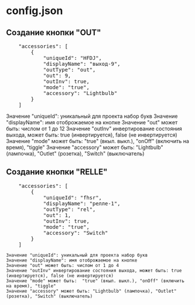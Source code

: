 # config.json

## Cоздание кнопки "OUT"
<pre>
    "accessories": [
        {
            "uniqueId": "HFDJ",
            "displayName": "выход-9",
            "outType": "out",
            "out": 9,
            "outInv": true,
            "mode": "true",
            "accessory": "Lightbulb"
        }
    ]
</pre>


Значение "uniqueId": уникальный для проекта набор букв
Значение "displayName": имя отоброжаемое на кнопке
Значение "out" может быть: числом от 1 до 12
Значение "outInv" инвертирование состояния выхода, может быть: true (инвертируется), false (не инвертируется)
Значение "mode" может быть: "true" (вкыл. выкл.), "onOff" (включить на время), "tiggle"
Значение "accessory" может быть: "Lightbulb" (лампочка), "Outlet" (розетка), "Switch" (выключатель)

## Cоздание кнопки "RELLE"
<pre>
    "accessories": [
        {
            "uniqueId": "fhsr",
            "displayName": "релле-1",
            "outType": "rel",
            "out": 1,
            "outInv": true,
            "mode": "true",
            "accessory": "Switch"
        }
    ]
</pre>

    Значение "uniqueId": уникальный для проекта набор букв
    Значение "displayName": имя отоброжаемое на кнопке
    Значение "out" может быть: числом от 1 до 4
    Значение "outInv" инвертирование состояния выхода, может быть: true (инвертируется), false (не инвертируется)
    Значение "mode" может быть:  "true" (вкыл. выкл.), "onOff" (включить на время), "tiggle"
    Значение "accessory" может быть: "Lightbulb" (лампочка), "Outlet" (розетка), "Switch" (выключатель)

